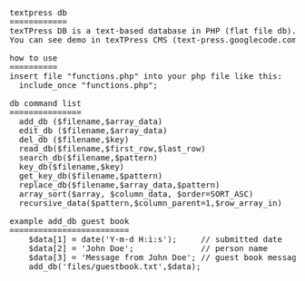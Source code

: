 <pre>

textpress db
============
texTPress DB is a text-based database in PHP (flat file db). 
You can see demo in texTPress CMS (text-press.googlecode.com)

how to use
==========
insert file "functions.php" into your php file like this:
  include_once "functions.php";
    
db command list
===============
  add_db ($filename,$array_data)
  edit_db ($filename,$array_data)
  del_db ($filename,$key)
  read_db($filename,$first_row,$last_row)
  search_db($filename,$pattern)
  key_db($filename,$key)
  get_key_db($filename,$pattern)
  replace_db($filename,$array_data,$pattern)
  array_sort($array, $column_data, $order=SORT_ASC)
  recursive_data($pattern,$column_parent=1,$row_array_in)

example add_db guest book
=========================
	$data[1] = date('Y-m-d H:i:s');     // submitted date
	$data[2] = 'John Doe';              // person name
	$data[3] = 'Message from John Doe'; // guest book message
	add_db('files/guestbook.txt',$data);

</pre>
